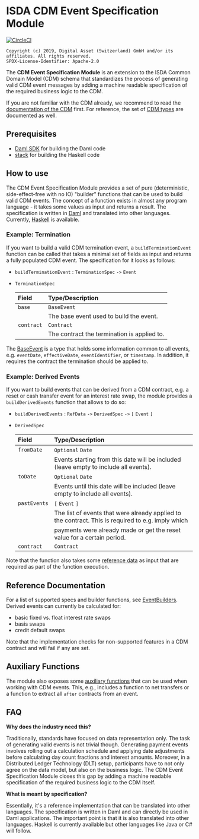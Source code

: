 # ISDA CDM Event Specification Module
[![CircleCI](https://circleci.com/gh/digital-asset/lib-cdm-event-specification-module.svg?style=svg)](https://circleci.com/gh/digital-asset/lib-cdm-event-specification-module)


    Copyright (c) 2019, Digital Asset (Switzerland) GmbH and/or its affiliates. All rights reserved.
    SPDX-License-Identifier: Apache-2.0

The **CDM Event Specification Module** is an extension to the ISDA Common Domain Model (CDM) schema that standardizes the process of generating valid CDM event messages by adding a machine readable specification of the required business logic to the CDM.

If you are not familiar with the CDM already, we recommend to read the [documentation of the CDM](https://portal.cdm.rosetta-technology.io) first. For reference, the set of [CDM types](docs/autogen/CdmTypes.md) are documented as well.

## Prerequisites

* [Daml SDK](https://daml.com/) for building the Daml code
* [stack](https://docs.haskellstack.org/en/stable/README/) for building the Haskell code

## How to use

The CDM Event Specification Module provides a set of pure (deterministic, side-effect-free with no IO) "builder" functions that can be used to build valid CDM events. The concept of a function exists in almost any program language - it takes some values as input and returns a result. The specification is written in [Daml](daml) and translated into other languages. Currently, [Haskell](haskell) is available.


### Example: Termination
If you want to build a valid CDM termination event, a `buildTerminationEvent` function can be called that takes a minimal set of fields as input and returns a fully populated CDM event. The specification for it looks as follows:

* `buildTerminationEvent` : `TerminationSpec` `->` `Event`

* `TerminationSpec`

  | Field      | Type/Description |
  | :--------- | :----------------
  | `base`     | `BaseEvent`
  |            | The base event used to build the event.
  | `contract` | `Contract`
  |            | The contract the termination is applied to.

The [BaseEvent](docs/autogen/EventBuilder.md) is a type that holds some information common to all events, e.g. `eventDate`, `effectiveDate`, `eventIdentifier`, or `timestamp`. In addition, it requires the contract the termination should be applied to.

### Example: Derived Events
If you want to build events that can be derived from a CDM contract, e.g. a reset or cash transfer event for an interest rate swap, the module provides a `buildDerivedEvents` function that allows to do so:

* `buildDerivedEvents` : `RefData` `->` `DerivedSpec` `->` `[` `Event` `]`

* `DerivedSpec`

  | Field        | Type/Description |
  | :----------- | :----------------
  | `fromDate`   | `Optional` `Date`
  |              | Events starting from this date will be included (leave empty to include all events).
  | `toDate`     | `Optional` `Date`
  |              | Events until this date will be included (leave empty to include all events).
  | `pastEvents` | `[` `Event` `]`
  |              | The list of events that were already applied to the contract. This is required to e.g. imply which
  |              | payments were already made or get the reset value for a certain period.
  | `contract`   | `Contract`

Note that the function also takes some [reference data](docs/autogen/RefData.md) as input that are required as part of the function execution.

## Reference Documentation

For a list of supported specs and builder functions, see [EventBuilders](docs/autogen/EventBuilder.md). Derived events can currently be calculated for:
* basic fixed vs. float interest rate swaps
* basis swaps
* credit default swaps

Note that the implementation checks for non-supported features in a CDM contract and will fail if any are set.

## Auxiliary Functions

The module also exposes some [auxiliary functions](docs/autogen/Auxiliary.md) that can be used when working with CDM events. This, e.g., includes a function to net transfers or a function to extract all `after` contracts from an event.

## FAQ

**Why does the industry need this?**

Traditionally, standards have focused on data representation only. The task of generating valid events is not trivial though. Generating payment events involves rolling out a calculation schedule and applying date adjustments before calculating day count fractions and interest amounts. Moreover, in a Distributed Ledger Technology (DLT) setup, participants have to not only agree on the data model, but also on the business logic. The CDM Event Specification Module closes this gap by adding a machine readable specification of the required business logic to the CDM itself.

**What is meant by specification?**

Essentially, it's a reference implementation that can be translated into other languages. The specification is written in Daml and can directly be used in Daml applications. The important point is that it is also translated into other languages. Haskell is currently available but other languages like Java or C# will follow.
